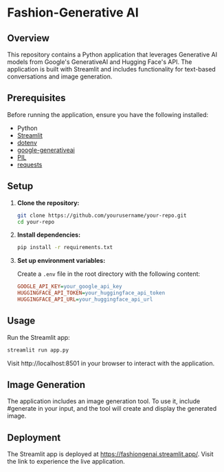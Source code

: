 # Fashion-Generative AI

## Overview

This repository contains a Python application that leverages Generative AI models from Google's GenerativeAI and Hugging Face's API. The application is built with Streamlit and includes functionality for text-based conversations and image generation.

## Prerequisites

Before running the application, ensure you have the following installed:

- Python
- [Streamlit](https://streamlit.io/)
- [dotenv](https://pypi.org/project/python-dotenv/)
- [google-generativeai](https://pypi.org/project/google-generativeai/)
- [PIL](https://pypi.org/project/Pillow/)
- [requests](https://pypi.org/project/requests/)

## Setup

1. **Clone the repository:**

    ```bash
    git clone https://github.com/yourusername/your-repo.git
    cd your-repo
    ```

2. **Install dependencies:**

    ```bash
    pip install -r requirements.txt
    ```

3. **Set up environment variables:**

    Create a `.env` file in the root directory with the following content:

    ```ini
    GOOGLE_API_KEY=your_google_api_key
    HUGGINGFACE_API_TOKEN=your_huggingface_api_token
    HUGGINGFACE_API_URL=your_huggingface_api_url
    ```

## Usage

Run the Streamlit app:

```bash
streamlit run app.py
```

Visit http://localhost:8501 in your browser to interact with the application.

## Image Generation
The application includes an image generation tool. To use it, include #generate in your input, and the tool will create and display the generated image.

## Deployment
The Streamlit app is deployed at https://fashiongenai.streamlit.app/. Visit the link to experience the live application.
